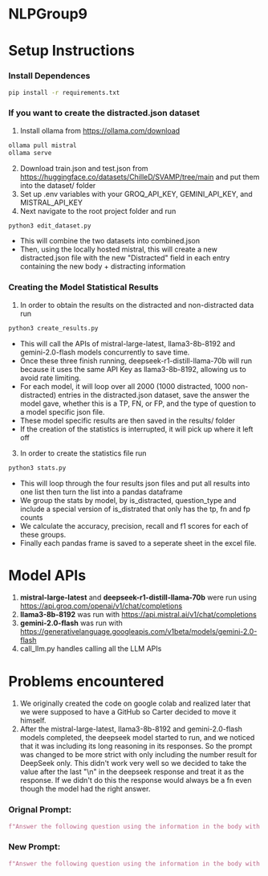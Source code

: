 # NLPGroup9

# Setup Instructions
### Install Dependences
```bash
pip install -r requirements.txt
```
### If you want to create the distracted.json dataset
1. Install ollama from https://ollama.com/download
```bash
ollama pull mistral
ollama serve
```
2. Download train.json and test.json from https://huggingface.co/datasets/ChilleD/SVAMP/tree/main and put them into the dataset/ folder
3. Set up .env variables with your GROQ_API_KEY, GEMINI_API_KEY, and MISTRAL_API_KEY
4. Next navigate to the root project folder and run
```bash
python3 edit_dataset.py
```
   - This will combine the two datasets into combined.json
   - Then, using the locally hosted mistral, this will create a new distracted.json file with the new "Distracted" field in each entry containing the new body + distracting information
### Creating the Model Statistical Results
1. In order to obtain the results on the distracted and non-distracted data run
```bash
python3 create_results.py
```
   - This will call the APIs of mistral-large-latest, llama3-8b-8192 and gemini-2.0-flash models concurrently to save time.
   - Once these three finish running, deepseek-r1-distill-llama-70b will run because it uses the same API Key as llama3-8b-8192, allowing us to avoid rate limiting.
   - For each model, it will loop over all 2000 (1000 distracted, 1000 non-distracted) entries in the distracted.json dataset, save the answer the model gave, whether this is a TP, FN, or FP, and the type of question to a model specific json file.
   - These model specific results are then saved in the results/ folder
   - If the creation of the statistics is interrupted, it will pick up where it left off
3. In order to create the statistics file run
```bash
python3 stats.py
```
   - This will loop through the four results json files and put all results into one list then turn the list into a pandas dataframe
   - We group the stats by model, by is_distracted, question_type and include a special version of is_distrated that only has the tp, fn and fp counts
   - We calculate the accuracy, precision, recall and f1 scores for each of these groups.
   - Finally each pandas frame is saved to a seperate sheet in the excel file.
# Model APIs
1. **mistral-large-latest** and **deepseek-r1-distill-llama-70b** were run using https://api.groq.com/openai/v1/chat/completions
2. **llama3-8b-8192** was run with https://api.mistral.ai/v1/chat/completions
3. **gemini-2.0-flash** was run with https://generativelanguage.googleapis.com/v1beta/models/gemini-2.0-flash
4. call_llm.py handles calling all the LLM APIs
# Problems encountered
1. We originally created the code on google colab and realized later that we were supposed to have a GitHub so Carter decided to move it himself.
2. After the mistral-large-latest, llama3-8b-8192 and gemini-2.0-flash models completed, the deepseek model started to run, and we noticed that it was including its long reasoning in its responses. So the prompt was changed to be more strict with only including the number result for DeepSeek only. This didn't work very well so we decided to take the value after the last "\n" in the deepseek response and treat it as the response. If we didn't do this the response would always be a fn even though the model had the right answer. 

### Orignal Prompt:
   ```python
   f"Answer the following question using the information in the body with one number, and nothing else. No explanation, no quotes, no labels, just a single number.\nBody: {body_to_use}\n\nQuestion: {question}"
   ```
### New Prompt:
   ```python
   f"Answer the following question using the information in the body with one number, and nothing else. Do not include any explanation, reasoning, quotes, or extra text. Return just a single number.\nBody: {body_to_use}\n\nQuestion: {question}"
   ```
